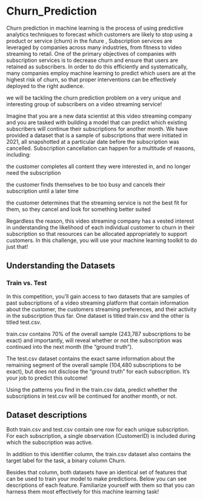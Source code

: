 # Churn_Prediction
Churn prediction in machine learning is the process of using predictive analytics techniques to forecast which customers are likely to stop using a product or service (churn) in the future ,  Subscription services are leveraged by companies across many industries, from fitness to video streaming to retail. One of the primary objectives of companies with subscription services is to decrease churn and ensure that users are retained as subscribers. In order to do this efficiently and systematically, many companies employ machine learning to predict which users are at the highest risk of churn, so that proper interventions can be effectively deployed to the right audience.

we will be tackling the churn prediction problem on a very unique and interesting group of subscribers on a video streaming service!

Imagine that you are a new data scientist at this video streaming company and you are tasked with building a model that can predict which existing subscribers will continue their subscriptions for another month. We have provided a dataset that is a sample of subscriptions that were initiated in 2021, all snapshotted at a particular date before the subscription was cancelled. Subscription cancellation can happen for a multitude of reasons, including:

the customer completes all content they were interested in, and no longer need the subscription

the customer finds themselves to be too busy and cancels their subscription until a later time

the customer determines that the streaming service is not the best fit for them, so they cancel and look for something better suited

Regardless the reason, this video streaming company has a vested interest in understanding the likelihood of each individual customer to churn in their subscription so that resources can be allocated appropriately to support customers. In this challenge, you will use your machine learning toolkit to do just that!

## Understanding the Datasets
### Train vs. Test
In this competition, you’ll gain access to two datasets that are samples of past subscriptions of a video streaming platform that contain information about the customer, the customers streaming preferences, and their activity in the subscription thus far. One dataset is titled train.csv and the other is titled test.csv.

train.csv contains 70% of the overall sample (243,787 subscriptions to be exact) and importantly, will reveal whether or not the subscription was continued into the next month (the “ground truth”).

The test.csv dataset contains the exact same information about the remaining segment of the overall sample (104,480 subscriptions to be exact), but does not disclose the “ground truth” for each subscription. It’s your job to predict this outcome!

Using the patterns you find in the train.csv data, predict whether the subscriptions in test.csv will be continued for another month, or not.

## Dataset descriptions
Both train.csv and test.csv contain one row for each unique subscription. For each subscription, a single observation (CustomerID) is included during which the subscription was active.

In addition to this identifier column, the train.csv dataset also contains the target label for the task, a binary column Churn.

Besides that column, both datasets have an identical set of features that can be used to train your model to make predictions. Below you can see descriptions of each feature. Familiarize yourself with them so that you can harness them most effectively for this machine learning task!
